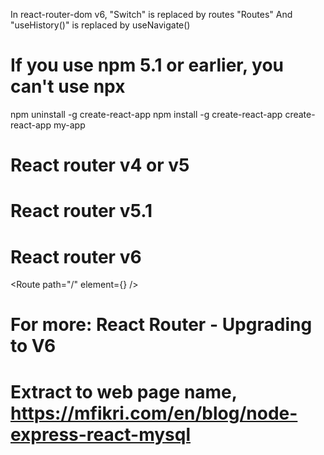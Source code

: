In react-router-dom v6, "Switch" is replaced by routes "Routes"
And "useHistory()" is replaced by useNavigate()

# If you use npm 5.1 or earlier, you can't use npx
npm uninstall -g create-react-app
npm install -g create-react-app
create-react-app my-app

# React router v4 or v5
<Route path="/" component={Home} />

# React router v5.1
<Route exact path="/">
    <Home />
</Route>

# React router v6
<Route path="/" element={<Home />} />

# For more: React Router - Upgrading to V6

# Extract to web page name, https://mfikri.com/en/blog/node-express-react-mysql
